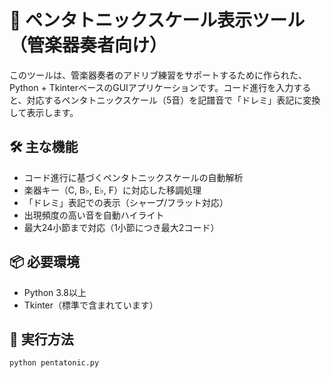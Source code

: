 # 🎷 ペンタトニックスケール表示ツール（管楽器奏者向け）

このツールは、管楽器奏者のアドリブ練習をサポートするために作られた、Python + TkinterベースのGUIアプリケーションです。コード進行を入力すると、対応するペンタトニックスケール（5音）を記譜音で「ドレミ」表記に変換して表示します。

## 🛠 主な機能

- コード進行に基づくペンタトニックスケールの自動解析
- 楽器キー（C, B♭, E♭, F）に対応した移調処理
- 「ドレミ」表記での表示（シャープ/フラット対応）
- 出現頻度の高い音を自動ハイライト
- 最大24小節まで対応（1小節につき最大2コード）

## 📦 必要環境

- Python 3.8以上
- Tkinter（標準で含まれています）

## 🚀 実行方法

```bash
python pentatonic.py
